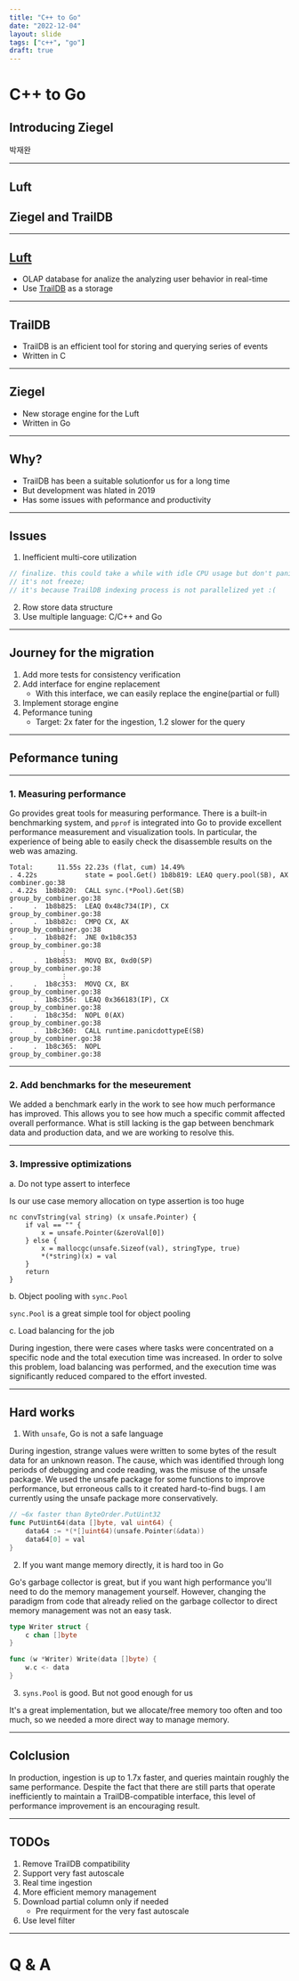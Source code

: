 ```yaml
---
title: "C++ to Go"
date: "2022-12-04"
layout: slide
tags: ["c++", "go"]
draft: true
---
```


# C++ to Go
## Introducing Ziegel

박재완

---

## Luft
## Ziegel and TrailDB

---

## [Luft](https://engineering.ab180.co/stories/introducing-luft)

- OLAP database for analize the analyzing user behavior in real-time
- Use [TrailDB](https://traildb.io/) as a storage

---

## TrailDB

- TrailDB is an efficient tool for storing and querying series of events
- Written in C

---

## Ziegel

- New storage engine for the Luft
- Written in Go

---

## Why?

- TrailDB has been a suitable solutionfor us for a long time
- But development was hlated in 2019
- Has some issues with peformance and productivity

---

## Issues

1. Inefficient multi-core utilization
```go
// finalize. this could take a while with idle CPU usage but don't panic.
// it's not freeze;
// it's because TrailDB indexing process is not parallelized yet :(
```
2. Row store data structure
3. Use multiple language: C/C++ and Go

---

## Journey for the migration

1. Add more tests for consistency verification
2. Add interface for engine replacement
	- With this interface, we can easily replace the engine(partial or full)
3. Implement storage engine
4. Peformance tuning
	- Target: 2x fater for the ingestion, 1.2 slower for the query

---

## Peformance tuning

---

### 1. Measuring performance

Go provides great tools for measuring performance.
There is a built-in benchmarking system, and `pprof` is integrated into Go to provide excellent performance measurement and visualization tools.
In particular, the experience of being able to easily check the disassemble results on the web was amazing.

```
Total:      11.55s 22.23s (flat, cum) 14.49%
. 4.22s            state = pool.Get() 1b8b819: LEAQ query.pool(SB), AX combiner.go:38
. 4.22s  1b8b820:  CALL sync.(*Pool).Get(SB)      group_by_combiner.go:38
.     .  1b8b825:  LEAQ 0x48c734(IP), CX          group_by_combiner.go:38
.     .  1b8b82c:  CMPQ CX, AX                    group_by_combiner.go:38
.     .  1b8b82f:  JNE 0x1b8c353                  group_by_combiner.go:38
             ⋮
.     .  1b8b853:  MOVQ BX, 0xd0(SP)              group_by_combiner.go:38
             ⋮
.     .  1b8c353:  MOVQ CX, BX                    group_by_combiner.go:38
.     .  1b8c356:  LEAQ 0x366183(IP), CX          group_by_combiner.go:38
.     .  1b8c35d:  NOPL 0(AX)                     group_by_combiner.go:38
.     .  1b8c360:  CALL runtime.panicdottypeE(SB) group_by_combiner.go:38
.     .  1b8c365:  NOPL                           group_by_combiner.go:38
```

---

### 2. Add benchmarks for the meseurement

We added a benchmark early in the work to see how much performance has improved.
This allows you to see how much a specific commit affected overall performance.
What is still lacking is the gap between benchmark data and production data, and we are working to resolve this.

---

### 3. Impressive optimizations

a. Do not type assert to interfece

Is our use case memory allocation on type assertion is too huge

```
nc convTstring(val string) (x unsafe.Pointer) {
	if val == "" {
		x = unsafe.Pointer(&zeroVal[0])
	} else {
		x = mallocgc(unsafe.Sizeof(val), stringType, true)
		*(*string)(x) = val
	}
	return
}
```

b. Object pooling with `sync.Pool`

`sync.Pool` is a great simple tool for object pooling

c. Load balancing for the job

During ingestion, there were cases where tasks were concentrated on a specific node and the total execution time was increased.
In order to solve this problem, load balancing was performed, and the execution time was significantly reduced compared to the effort invested.

---

## Hard works

1. With `unsafe`, Go is not a safe language

During ingestion, strange values were written to some bytes of the result data for an unknown reason.
The cause, which was identified through long periods of debugging and code reading, was the misuse of the unsafe package.
We used the unsafe package for some functions to improve performance, but erroneous calls to it created hard-to-find bugs.
I am currently using the unsafe package more conservatively.

```go
// ~6x faster than ByteOrder.PutUint32
func PutUint64(data []byte, val uint64) {
	data64 := *(*[]uint64)(unsafe.Pointer(&data))
	data64[0] = val
}
```

2. If you want mange memory directly, it is hard too in Go

Go's garbage collector is great, but if you want high performance you'll need to do the memory management yourself.
However, changing the paradigm from code that already relied on the garbage collector to direct memory management was not an easy task.

```go
type Writer struct {
	c chan []byte
}

func (w *Writer) Write(data []byte) {
	w.c <- data
}
```

3. `syns.Pool` is good. But not good enough for us

It's a great implementation, but we allocate/free memory too often and too much, so we needed a more direct way to manage memory.

---

## Colclusion

In production, ingestion is up to 1.7x faster, and queries maintain roughly the same performance.
Despite the fact that there are still parts that operate inefficiently to maintain a TrailDB-compatible interface,
this level of performance improvement is an encouraging result.

---

## TODOs

1. Remove TrailDB compatibility
2. Support very fast autoscale
3. Real time ingestion
4. More efficient memory management
5. Download partial column only if needed
	- Pre requirment for the very fast autoscale
6. Use level filter

---

# Q & A
